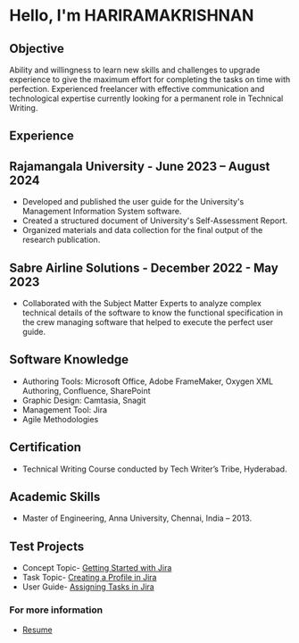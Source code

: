 # Hello, I'm HARIRAMAKRISHNAN

## Objective
Ability and willingness to learn new skills and challenges to upgrade experience to give the maximum effort for completing the tasks on time with perfection. Experienced freelancer with effective communication and technological expertise currently looking for a permanent role in Technical Writing.

## Experience
## Rajamangala University - June 2023 – August 2024
- Developed and published the user guide for the University's Management Information System software.
- Created a structured document of University's Self-Assessment Report.
- Organized materials and data collection for the final output of the research publication.
  
## Sabre Airline Solutions - December 2022 - May 2023
- Collaborated with the Subject Matter Experts to analyze complex technical details of the software to know the functional specification in the crew managing software that helped to execute the perfect user guide.
  
## Software Knowledge
- Authoring Tools: Microsoft Office, Adobe FrameMaker, Oxygen XML Authoring, Confluence, SharePoint
- Graphic Design: Camtasia, Snagit
- Management Tool: Jira
- Agile Methodologies

## Certification
-	Technical Writing Course conducted by Tech Writer’s Tribe, Hyderabad.

## Academic Skills
- Master of Engineering, Anna University, Chennai, India – 2013.
  
## Test Projects
 - Concept Topic- [Getting Started with Jira](https://1drv.ms/w/s!AvY51_mRYwHq7zFmLQI2k538IvtF?e=CZa8KJ)
 - Task Topic- [Creating a Profile in Jira](https://1drv.ms/w/s!AvY51_mRYwHq7y9nU4o79zkDEZon?e=WaFstu)
 - User Guide- [Assigning Tasks in Jira](https://1drv.ms/w/s!AvY51_mRYwHq7iW8xRfX3shosg3g?e=uAreEP)

### For more information
- [Resume]()

